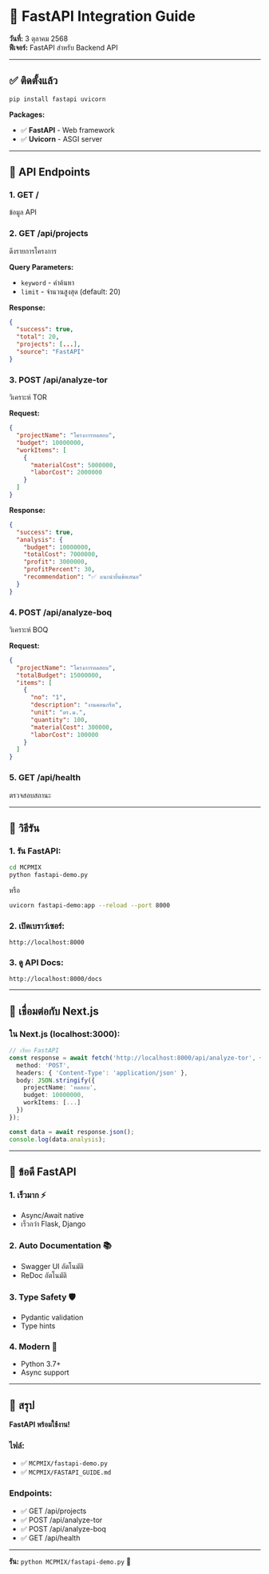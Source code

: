 # 🚀 FastAPI Integration Guide

**วันที่:** 3 ตุลาคม 2568  
**ฟีเจอร์:** FastAPI สำหรับ Backend API

---

## ✅ ติดตั้งแล้ว

```bash
pip install fastapi uvicorn
```

**Packages:**
- ✅ **FastAPI** - Web framework
- ✅ **Uvicorn** - ASGI server

---

## 🎯 API Endpoints

### 1. GET /
ข้อมูล API

### 2. GET /api/projects
ดึงรายการโครงการ

**Query Parameters:**
- `keyword` - คำค้นหา
- `limit` - จำนวนสูงสุด (default: 20)

**Response:**
```json
{
  "success": true,
  "total": 20,
  "projects": [...],
  "source": "FastAPI"
}
```

### 3. POST /api/analyze-tor
วิเคราะห์ TOR

**Request:**
```json
{
  "projectName": "โครงการทดสอบ",
  "budget": 10000000,
  "workItems": [
    {
      "materialCost": 5000000,
      "laborCost": 2000000
    }
  ]
}
```

**Response:**
```json
{
  "success": true,
  "analysis": {
    "budget": 10000000,
    "totalCost": 7000000,
    "profit": 3000000,
    "profitPercent": 30,
    "recommendation": "✅ แนะนำยื่นข้อเสนอ"
  }
}
```

### 4. POST /api/analyze-boq
วิเคราะห์ BOQ

**Request:**
```json
{
  "projectName": "โครงการทดสอบ",
  "totalBudget": 15000000,
  "items": [
    {
      "no": "1",
      "description": "งานคอนกรีต",
      "unit": "ตร.ม.",
      "quantity": 100,
      "materialCost": 300000,
      "laborCost": 100000
    }
  ]
}
```

### 5. GET /api/health
ตรวจสอบสถานะ

---

## 🚀 วิธีรัน

### 1. รัน FastAPI:
```bash
cd MCPMIX
python fastapi-demo.py
```

หรือ

```bash
uvicorn fastapi-demo:app --reload --port 8000
```

### 2. เปิดเบราว์เซอร์:
```
http://localhost:8000
```

### 3. ดู API Docs:
```
http://localhost:8000/docs
```

---

## 🔗 เชื่อมต่อกับ Next.js

### ใน Next.js (localhost:3000):

```typescript
// เรียก FastAPI
const response = await fetch('http://localhost:8000/api/analyze-tor', {
  method: 'POST',
  headers: { 'Content-Type': 'application/json' },
  body: JSON.stringify({
    projectName: 'ทดสอบ',
    budget: 10000000,
    workItems: [...]
  })
});

const data = await response.json();
console.log(data.analysis);
```

---

## 🎯 ข้อดี FastAPI

### 1. **เร็วมาก** ⚡
- Async/Await native
- เร็วกว่า Flask, Django

### 2. **Auto Documentation** 📚
- Swagger UI อัตโนมัติ
- ReDoc อัตโนมัติ

### 3. **Type Safety** 🛡️
- Pydantic validation
- Type hints

### 4. **Modern** 🎨
- Python 3.7+
- Async support

---

## 🎉 สรุป

**FastAPI พร้อมใช้งาน!**

### ไฟล์:
- ✅ `MCPMIX/fastapi-demo.py`
- ✅ `MCPMIX/FASTAPI_GUIDE.md`

### Endpoints:
- ✅ GET /api/projects
- ✅ POST /api/analyze-tor
- ✅ POST /api/analyze-boq
- ✅ GET /api/health

---

**รัน:** `python MCPMIX/fastapi-demo.py` 🚀
